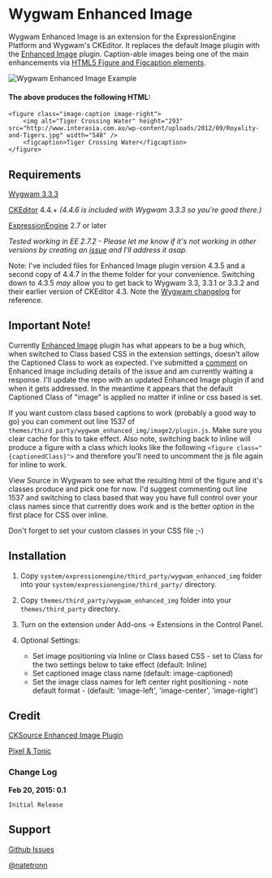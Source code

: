 # Wygwam Enhanced Image

Wygwam Enhanced Image is an extension for the ExpressionEngine Platform and Wygwam's CKEditor. It replaces the default Image plugin with the [Enhanced Image](http://ckeditor.com/addon/image2) plugin. Caption-able images being one of the main enhancements via [HTML5 Figure and Figcaption elements](http://html5doctor.com/the-figure-figcaption-elements).

![Wygwam Enhanced Image Example](https://monosnap.com/file/HgE5NMMFM3DFhYrrrTDadpvECDYxDq.png)

#### The above produces the following HTML:

```
<figure class="image-caption image-right">
	<img alt="Tiger Crossing Water" height="293" src="http://www.interasia.com.au/wp-content/uploads/2012/09/Royality-and-Tigers.jpg" width="548" />
	<figcaption>Tiger Crossing Water</figcaption>
</figure>
```

## Requirements

[Wygwam 3.3.3](https://devot-ee.com/add-ons/wygwam)

[CKEditor](http://ckeditor.com/) 4.4.+ *(4.4.6 is included with Wygwam 3.3.3 so you're good there.)*

[ExpressionEngine](https://ellislab.com/expressionengine) 2.7 or later

*Tested working in EE 2.7.2 - Please let me know if it's not working in other versions by creating an [issue](https://github.com/Natetronn/wygwam-enhanced-image/issues) and I'll address it asap.*

Note: I've included files for Enhanced Image plugin version 4.3.5 and a second copy of 4.4.7 in the theme folder for your convenience. Switching down to 4.3.5 *may*  allow you to get back to Wygwam 3.3, 3.3.1 or 3.3.2 and their earlier version of CKEditor 4.3. Note the [Wygwam changelog](http://docs.pixelandtonic.com/wygwam/changelog.html) for reference.

## Important Note!
Currently [Enhanced Image](http://ckeditor.com/addon/image2) plugin has what appears to be a bug which, when switched to Class based CSS in the extension settings, doesn't allow the Captioned Class to work as expected. I've submitted a [comment](http://ckeditor.com/comment/reply/132795/136435) on Enhanced Image including details of the issue and am currently waiting a response. I'll update the repo with an updated Enhanced Image plugin if and when it gets addressed. In the meantime it appears that the default Captioned Class of "image" is applied no matter if inline or css based is set.

If you want custom class based captions to work (probably a good way to go) you can comment out line 1537 of `themes/third_party/wygwam_enhanced_img/image2/plugin.js`. Make sure you clear cache for this to take effect. Also note, switching back to inline will produce a figure with a class which looks like the following `<figure class="{captionedClass}">` and therefore you'll need to uncomment the js file again for inline to work. 

View Source in Wygwam to see what the resulting html of the figure and it's classes produce and pick one for now. I'd suggest commenting out line 1537 and switching to class based that way you have full control over your class names since that currently does work and is the better option in the first place for CSS over inline. 

Don't forget to set your custom classes in your CSS file ;-)

## Installation

 1. Copy `system/expressionengine/third_party/wygwam_enhanced_img` folder into your `system/expressionengine/third_party/` directory.
 
 2. Copy `themes/third_party/wygwam_enhanced_img` folder into your `themes/third_party` directory.
 
 3. Turn on the extension under Add-ons -> Extensions in the Control Panel.
 
 4. Optional Settings:
 	- Set image positioning via Inline or Class based CSS - set to Class for the two settings below to take effect (default: Inline)
 	- Set captioned image class name (default: image-captioned)
 	- Set the image class names for left center right positioning - note default format - (default: 'image-left', 'image-center', 'image-right')	
  
## Credit

[CKSource Enhanced Image Plugin](http://ckeditor.com/addon/image2)

[Pixel & Tonic](http://pixelandtonic.com/)

### Change Log ###

**Feb 20, 2015: 0.1**

	Initial Release
	
## Support ##

[Github Issues](https://github.com/Natetronn/wygwam-enhanced-image/issues)

[@natetronn](http://twitter.com/natetronn)


